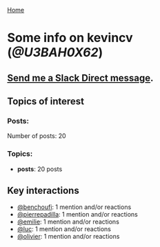 [Home](https://kelu124.github.io/echommunity/)

# Some info on __kevincv__ (_@U3BAH0X62_)


## [Send me a Slack Direct message](https://echopen.slack.com/messages/@kevincv/).

## Topics of interest

### Posts: 

Number of posts: 20

### Topics:

* __posts__: 20 posts

## Key interactions 

* [@benchoufi](./U0B47KC3S.md): 1 mention and/or reactions
* [@pierrepadilla](./U2X419KJS.md): 1 mention and/or reactions
* [@emilie](./U0FN1B8KD.md): 1 mention and/or reactions
* [@luc](./U0AAL4W13.md): 1 mention and/or reactions
* [@olivier](./U04DFTZ7D.md): 1 mention and/or reactions
